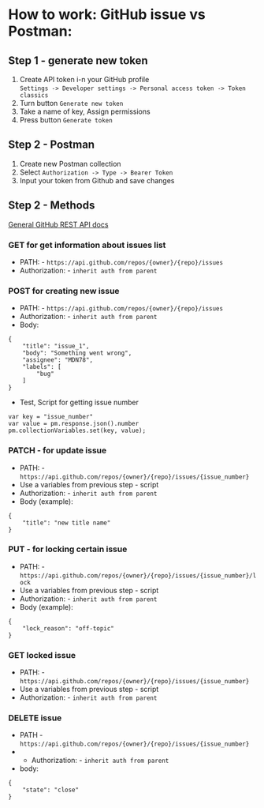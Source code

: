 # How to work: GitHub issue vs Postman:
## Step 1 - generate new token
1) Create API token i-n your GitHub profile </br> `Settings -> Developer settings -> Personal access token -> Token classics`
2) Turn button `Generate new token `
3) Take a name of key, Assign permissions
4) Press button  `Generate token`
## Step 2 - Postman
1) Create new Postman collection
2) Select `Authorization -> Type -> Bearer Token `
3) Input your token from Github and save changes
## Step 2 - Methods
[General GitHub REST API docs](https://docs.github.com/en/rest/issues/issues?apiVersion=2022-11-28#about-issues)
### GET for get information about issues list
- PATH: - `https://api.github.com/repos/{owner}/{repo}/issues`
- Authorization: - `inherit auth from parent`
### POST for creating new issue
- PATH: - `https://api.github.com/repos/{owner}/{repo}/issues`
- Authorization: - `inherit auth from parent`
- Body:
```
{
    "title": "issue_1",
    "body": "Something went wrong",
    "assignee": "MDN78",
    "labels": [
        "bug"
    ]
}
```

- Test, Script for getting issue number 
```
var key = "issue_number"
var value = pm.response.json().number
pm.collectionVariables.set(key, value);
```
### PATCH - for update issue
- PATH: - `https://api.github.com/repos/{owner}/{repo}/issues/{issue_number}`
- Use a variables from previous step - script
- Authorization: - `inherit auth from parent`
- Body (example):
```
{
    "title": "new title name"
}
```
### PUT - for locking certain issue
- PATH: - `https://api.github.com/repos/{owner}/{repo}/issues/{issue_number}/lock`
- Use a variables from previous step - script
- Authorization: - `inherit auth from parent`
- Body (example):
```
{
    "lock_reason": "off-topic"
}
```
### GET locked issue
- PATH: - `https://api.github.com/repos/{owner}/{repo}/issues/{issue_number}`
- Use a variables from previous step - script
- Authorization: - `inherit auth from parent`

### DELETE issue
- PATH - `https://api.github.com/repos/{owner}/{repo}/issues/{issue_number}`
- - Authorization: - `inherit auth from parent`
- body:
```
{
    "state": "close"
}
```


